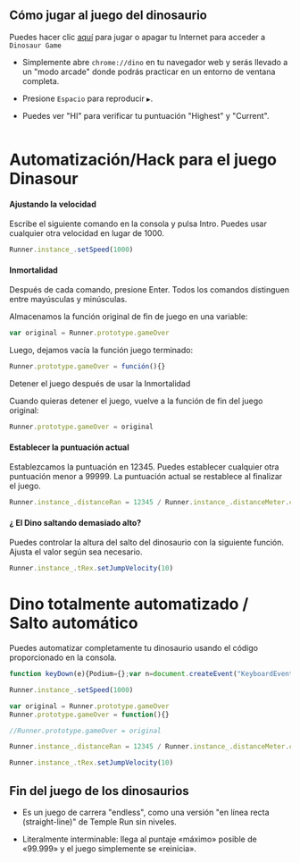 <!--- imagen de encabezado --->
<p align="left">
  <img alt="" style="{max-height: 0px}" src="./Juego de Dinosaurios/El Juego de los Dinosaurios.png">
</p>

## Cómo jugar al juego del dinosaurio

Puedes hacer clic [aquí](chrome://dino/) para jugar o apagar tu Internet para acceder a `Dinosaur Game`

- Simplemente abre `chrome://dino` en tu navegador web y serás llevado a un "modo arcade" donde podrás practicar en un entorno de ventana completa.

- Presione `Espacio` para reproducir `▶`.

- Puedes ver "HI" para verificar tu puntuación "Highest" y "Current".

<p align="left">
  <img alt="" style="{max-height: 0px}" src="./Juego de Dinosaurios/Presiona espacio para jugar.PNG">
</p>

# Automatización/Hack para el juego Dinasour

#### Ajustando la velocidad

Escribe el siguiente comando en la consola y pulsa Intro. Puedes usar cualquier otra velocidad en lugar de 1000.

```js
Runner.instance_.setSpeed(1000)
```

#### Inmortalidad

Después de cada comando, presione Enter. Todos los comandos distinguen entre mayúsculas y minúsculas.

Almacenamos la función original de fin de juego en una variable:

```js
var original = Runner.prototype.gameOver
```

Luego, dejamos vacía la función juego terminado:

```js
Runner.prototype.gameOver = función(){}
```

Detener el juego después de usar la Inmortalidad

Cuando quieras detener el juego, vuelve a la función de fin del juego original:

```js
Runner.prototype.gameOver = original
```

#### Establecer la puntuación actual

Establezcamos la puntuación en 12345. Puedes establecer cualquier otra puntuación menor a 99999. La puntuación actual se restablece al finalizar el juego.

```js
Runner.instance_.distanceRan = 12345 / Runner.instance_.distanceMeter.config.COEFICIENTE
```

#### ¿ El Dino saltando demasiado alto?

Puedes controlar la altura del salto del dinosaurio con la siguiente función. Ajusta el valor según sea necesario.

```js
Runner.instance_.tRex.setJumpVelocity(10)
```

# Dino totalmente automatizado / Salto automático

Puedes automatizar completamente tu dinosaurio usando el código proporcionado en la consola.

```js
function keyDown(e){Podium={};var n=document.createEvent("KeyboardEvent");Object.defineProperty(n,"keyCode",{get:function(){return this.keyCodeVal}}),n.initKeyboardEvent?n.initKeyboardEvent("keydown",!0,!0,document.defaultView,e,e,"","",!1,""):n.initKeyEvent("keydown",!0,!0,document.defaultView,!1,!1,!1,!1,e,0),n.keyCodeVal=e,document.body.dispatchEvent(n)}function keyUp(e){Podium={};var n=document.createEvent("KeyboardEvent");Object.defineProperty(n,"keyCode",{get:function(){return this.keyCodeVal}}),n.initKeyboardEvent?n.initKeyboardEvent("keyup",!0,!0,document.defaultView,e,e,"","",!1,""):n.initKeyEvent("keyup",!0,!0,document.defaultView,!1,!1,!1,!1,e,0),n.keyCodeVal=e,document.body.dispatchEvent(n)}setInterval(function(){Runner.instance_.horizon.obstacles.length>0&&(Runner.instance_.horizon.obstacles[0].xPos<25*Runner.instance_.currentSpeed-Runner.instance_.horizon.obstacles[0].width/2&&Runner.instance_.horizon.obstacles[0].yPos>75&&(keyUp(40),keyDown(38)),Runner.instance_.horizon.obstacles[0].xPos<30*Runner.instance_.currentSpeed-Runner.instance_.horizon.obstacles[0].width/2&&Runner.instance_.horizon.obstacles[0].yPos<=75&&keyDown(40))},5);

Runner.instance_.setSpeed(1000)

var original = Runner.prototype.gameOver
Runner.prototype.gameOver = function(){}

//Runner.prototype.gameOver = original

Runner.instance_.distanceRan = 12345 / Runner.instance_.distanceMeter.config.COEFFICIENT

Runner.instance_.tRex.setJumpVelocity(10)
```

## Fin del juego de los dinosaurios

- Es un juego de carrera "endless", como una versión "en línea recta (straight-line)" de Temple Run sin niveles.

- Literalmente interminable: llega al puntaje «máximo» posible de «99.999» y el juego simplemente se «reinicia».

<p align="center">
  <img alt="" style="{max-height: 0px}" src="./dino-game/Dino.gif">
</p>

